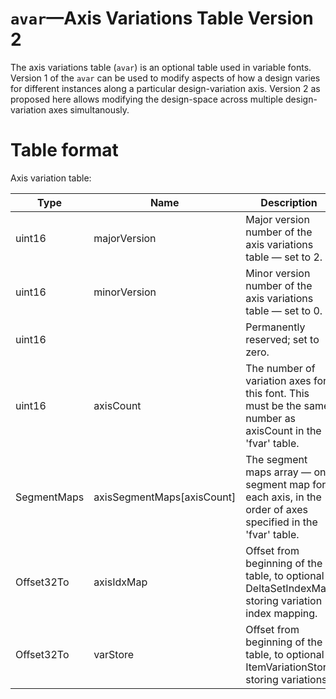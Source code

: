 # `avar`—Axis Variations Table Version 2

The axis variations table (`avar`) is an optional table used in variable fonts. Version 1 of the `avar` can be used to modify aspects of how a design varies for different instances along a particular design-variation axis. Version 2 as proposed here allows modifying the design-space across multiple design-variation axes simultanously.

# Table format

Axis variation table:

| Type	| Name	| Description |
| ------|-------|-------------|
| uint16	| majorVersion	| Major version number of the axis variations table — set to 2. |
| uint16	| minorVersion	| Minor version number of the axis variations table — set to 0. |
| uint16	| <reserved>	| Permanently reserved; set to zero. |
| uint16	| axisCount	| The number of variation axes for this font. This must be the same number as axisCount in the 'fvar' table. |
| SegmentMaps	| axisSegmentMaps[axisCount]	| The segment maps array — one segment map for each axis, in the order of axes specified in the 'fvar' table. |
| Offset32To<DeltaSetIndexMap> | axisIdxMap | Offset from beginning of the table, to optional DeltaSetIndexMap storing variation index mapping. |
| Offset32To<ItemVariationStore> | varStore | Offset from beginning of the table, to optional ItemVariationStore storing variations. |
